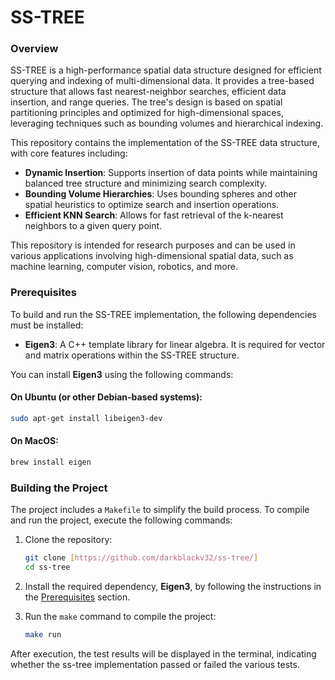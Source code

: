 # SS-TREE

### Overview

SS-TREE is a high-performance spatial data structure designed for efficient querying and indexing of multi-dimensional data. It provides a tree-based structure that allows fast nearest-neighbor searches, efficient data insertion, and range queries. The tree's design is based on spatial partitioning principles and optimized for high-dimensional spaces, leveraging techniques such as bounding volumes and hierarchical indexing.

This repository contains the implementation of the SS-TREE data structure, with core features including:

- **Dynamic Insertion**: Supports insertion of data points while maintaining balanced tree structure and minimizing search complexity.
- **Bounding Volume Hierarchies**: Uses bounding spheres and other spatial heuristics to optimize search and insertion operations.
- **Efficient KNN Search**: Allows for fast retrieval of the k-nearest neighbors to a given query point.

This repository is intended for research purposes and can be used in various applications involving high-dimensional spatial data, such as machine learning, computer vision, robotics, and more.

### Prerequisites

To build and run the SS-TREE implementation, the following dependencies must be installed:

- **Eigen3**: A C++ template library for linear algebra. It is required for vector and matrix operations within the SS-TREE structure.

You can install **Eigen3** using the following commands:

#### On Ubuntu (or other Debian-based systems):
```bash
sudo apt-get install libeigen3-dev
```
#### On MacOS:
```bash
brew install eigen
```
### Building the Project

The project includes a `Makefile` to simplify the build process. To compile and run the project, execute the following commands:

1. Clone the repository:
    ```bash
    git clone [https://github.com/darkblackv32/ss-tree/]
    cd ss-tree
    ```

2. Install the required dependency, **Eigen3**, by following the instructions in the [Prerequisites](#prerequisites) section.

3. Run the `make` command to compile the project:
    ```bash
    make run
    ```
        
After execution, the test results will be displayed in the terminal, indicating whether the ss-tree implementation passed or failed the various tests.
